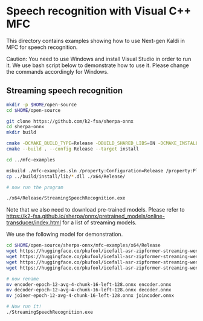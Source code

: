 # Speech recognition with Visual C++ MFC

This directory contains examples showing how to use Next-gen Kaldi in MFC
for speech recognition.

Caution: You need to use Windows and install Visual Studio in order to run it.
We use bash script below to demonstrate how to use it. Please change
the commands accordingly for Windows.

## Streaming speech recognition

```bash
mkdir -p $HOME/open-source
cd $HOME/open-source

git clone https://github.com/k2-fsa/sherpa-onnx
cd sherpa-onnx
mkdir build

cmake -DCMAKE_BUILD_TYPE=Release -DBUILD_SHARED_LIBS=ON -DCMAKE_INSTALL_PREFIX=./install ..
cmake --build . --config Release --target install

cd ../mfc-examples

msbuild ./mfc-examples.sln /property:Configuration=Release /property:Platform=x64
cp ../build/install/lib/*.dll ./x64/Release/

# now run the program

./x64/Release/StreamingSpeechRecognition.exe
```

Note that we also need to download pre-trained models. Please
refer to https://k2-fsa.github.io/sherpa/onnx/pretrained_models/online-transducer/index.html
for a list of streaming models.

We use the following model for demonstration.

```bash
cd $HOME/open-source/sherpa-onnx/mfc-examples/x64/Release
wget https://huggingface.co/pkufool/icefall-asr-zipformer-streaming-wenetspeech-20230615/resolve/main/exp/encoder-epoch-12-avg-4-chunk-16-left-128.onnx
wget https://huggingface.co/pkufool/icefall-asr-zipformer-streaming-wenetspeech-20230615/resolve/main/exp/decoder-epoch-12-avg-4-chunk-16-left-128.onnx
wget https://huggingface.co/pkufool/icefall-asr-zipformer-streaming-wenetspeech-20230615/resolve/main/exp/joiner-epoch-12-avg-4-chunk-16-left-128.onnx
wget https://huggingface.co/pkufool/icefall-asr-zipformer-streaming-wenetspeech-20230615/resolve/main/data/lang_char/tokens.txt

# now rename
mv encoder-epoch-12-avg-4-chunk-16-left-128.onnx encoder.onnx
mv decoder-epoch-12-avg-4-chunk-16-left-128.onnx decoder.onnx
mv joiner-epoch-12-avg-4-chunk-16-left-128.onnx joincoder.onnx

# Now run it!
./StreamingSpeechRecognition.exe
```
